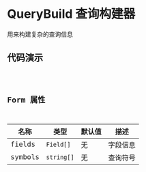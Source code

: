 # QueryBuild 查询构建器

用来构建复杂的查询信息

## 代码演示


<code src="../../../ushio/form/QueryBuild.tsx" />


## Form 属性


|名称         | 类型                | 默认值            | 描述
|----         |----                |-----               |------
|fields       | `Field[]`          |无                  | 字段信息
|symbols      | `string[]`         |无                  | 查询符号
